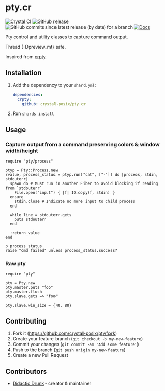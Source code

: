 # pty.cr
[![Crystal CI](https://github.com/crystal-posix/pty.cr/actions/workflows/crystal.yml/badge.svg)](https://github.com/crystal-posix/pty.cr/actions/workflows/crystal.yml)
[![GitHub release](https://img.shields.io/github/release/crystal-posix/pty.cr.svg)](https://github.com/crystal-posix/pty.cr/releases)
![GitHub commits since latest release (by date) for a branch](https://img.shields.io/github/commits-since/crystal-posix/pty.cr/latest)
[![Docs](https://img.shields.io/badge/docs-available-brightgreen.svg)](https://crystal-posix.github.io/pty.cr/main)

Pty control and utility classes to capture command output.

Thread (-Dpreview_mt) safe.

Inspired from [crpty](https://github.com/federicotdn/crpty).

## Installation

1. Add the dependency to your `shard.yml`:

   ```yaml
   dependencies:
     crpty:
       github: crystal-posix/pty.cr
   ```

2. Run `shards install`

## Usage

### Capture output from a command preserving colors & window width/height
```crystal
require "pty/process"

ptyp = Pty::Process.new
rvalue, process_status = ptyp.run("cat", ["-"]) do |process, stdin, stdouterr|
  spawn do # Must run in another Fiber to avoid blocking if reading from `stdouterr`
    File.open("input") { |f| IO.copy(f, stdin) }
  ensure
    stdin.close # Indicate no more input to child process
  end

  while line = stdouterr.gets
    puts stdouterr
  end

  :return_value
end

p process_status
raise "cmd failed" unless process_status.success?
```

### Raw pty
```crystal
require "pty"

pty = Pty.new
pty.master.puts "foo"
pty.master.flush
pty.slave.gets => "foo"

pty.slave.win_size = {40, 80}
```

## Contributing

1. Fork it (<https://github.com/crystal-posix/pty/fork>)
2. Create your feature branch (`git checkout -b my-new-feature`)
3. Commit your changes (`git commit -am 'Add some feature'`)
4. Push to the branch (`git push origin my-new-feature`)
5. Create a new Pull Request

## Contributors

- [Didactic Drunk](https://github.com/didactic-drunk) - creator & maintainer
